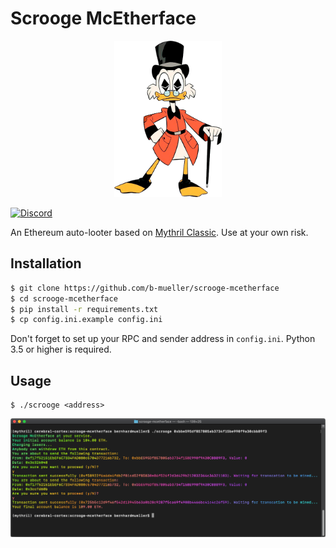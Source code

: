 # Scrooge McEtherface

<p align="center">
	<img src="/static/scrooge.png" height="250px"/>
</p>

[![Discord](https://img.shields.io/discord/481002907366588416.svg)](https://discord.gg/E3YrVtG)

An Ethereum auto-looter based on [Mythril Classic](https://github.com/ConsenSys/mythril-classic/). Use at your own risk.

## Installation

```bash
$ git clone https://github.com/b-mueller/scrooge-mcetherface
$ cd scrooge-mcetherface
$ pip install -r requirements.txt
$ cp config.ini.example config.ini
```

Don't forget to set up your RPC and sender address in `config.ini`. Python 3.5 or higher is required.

## Usage

```
$ ./scrooge <address>
```

<p align="center">
	<img src="/static/screenshot.png">
</p>
